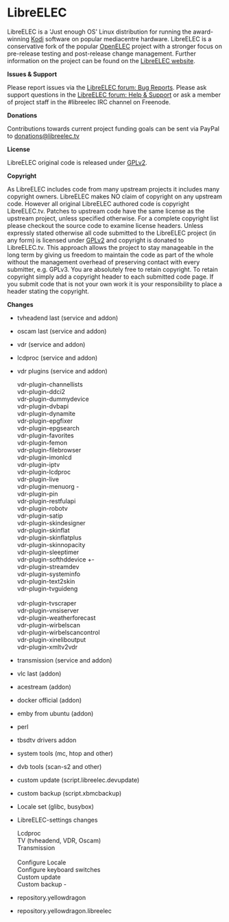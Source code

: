 # LibreELEC

LibreELEC is a 'Just enough OS' Linux distribution for running the award-winning [Kodi](https://kodi.tv) software on popular mediacentre hardware. LibreELEC is a conservative fork of the popular [OpenELEC](http://openelec.tv) project with a stronger focus on pre-release testing and post-release change management. Further information on the project can be found on the [LibreELEC website](https://libreelec.tv).

**Issues & Support**

Please report issues via the [LibreELEC forum: Bug Reports](https://forum.libreelec.tv/forum-35.html). Please ask support questions in the [LibreELEC forum: Help & Support](https://forum.libreelec.tv/forum-3.html) or ask a member of project staff in the #libreelec IRC channel on Freenode.

**Donations**

Contributions towards current project funding goals can be sent via PayPal to donations@libreelec.tv

**License**

LibreELEC original code is released under [GPLv2](https://www.gnu.org/licenses/gpl-2.0.html).

**Copyright**

As LibreELEC includes code from many upstream projects it includes many copyright owners. LibreELEC makes NO claim of copyright on any upstream code. However all original LibreELEC authored code is copyright LibreELEC.tv. Patches to upstream code have the same license as the upstream project, unless specified otherwise. For a complete copyright list please checkout the source code to examine license headers. Unless expressly stated otherwise all code submitted to the LibreELEC project (in any form) is licensed under [GPLv2](https://www.gnu.org/licenses/gpl-2.0.html) and copyright is donated to LibreELEC.tv. This approach allows the project to stay manageable in the long term by giving us freedom to maintain the code as part of the whole without the management overhead of preserving contact with every submitter, e.g. GPLv3. You are absolutely free to retain copyright. To retain copyright simply add a copyright header to each submitted code page. If you submit code that is not your own work it is your responsibility to place a header stating the copyright.

**Changes**

* tvheadend last (service and addon)
* oscam last (service and addon)
* vdr (service and addon)
* lcdproc (service and addon) 
* vdr plugins (service and addon)

  vdr-plugin-channellists</br>
  vdr-plugin-ddci2</br>
  vdr-plugin-dummydevice</br>
  vdr-plugin-dvbapi</br>
  vdr-plugin-dynamite</br>
  vdr-plugin-epgfixer</br>
  vdr-plugin-epgsearch</br>
  vdr-plugin-favorites</br>
  vdr-plugin-femon</br>
  vdr-plugin-filebrowser</br>
  vdr-plugin-imonlcd</br>
  vdr-plugin-iptv</br>
  vdr-plugin-lcdproc</br>
  vdr-plugin-live</br>
  vdr-plugin-menuorg - </br>
  vdr-plugin-pin</br>
  vdr-plugin-restfulapi</br>
  vdr-plugin-robotv</br>
  vdr-plugin-satip</br>
  vdr-plugin-skindesigner</br>
  vdr-plugin-skinflat</br>
  vdr-plugin-skinflatplus</br>
  vdr-plugin-skinnopacity</br>
  vdr-plugin-sleeptimer</br>
  vdr-plugin-softhddevice +- </br>
  vdr-plugin-streamdev</br>
  vdr-plugin-systeminfo</br>
  vdr-plugin-text2skin</br>
  vdr-plugin-tvguideng</br></br>
  vdr-plugin-tvscraper</br>
  vdr-plugin-vnsiserver</br>
  vdr-plugin-weatherforecast</br>
  vdr-plugin-wirbelscan</br>
  vdr-plugin-wirbelscancontrol</br>
  vdr-plugin-xineliboutput</br>
  vdr-plugin-xmltv2vdr</br>
* transmission (service and addon)
* vlc last (addon)
* acestream (addon)
* docker official (addon)
* emby from ubuntu (addon)
* perl
* tbsdtv drivers addon
* system tools (mc, htop and other)
* dvb tools (scan-s2 and other)
* custom update (script.libreelec.devupdate)
* custom backup (script.xbmcbackup)
* Locale set (glibc, busybox)
* LibreELEC-settings changes

  Lcdproc</br>
  TV (tvheadend, VDR, Oscam)</br>
  Transmission</br></br>
  Configure Locale</br>
  Configure keyboard switches</br>
  Custom update</br>
  Custom backup - </br>
* repository.yellowdragon
* repository.yellowdragon.libreelec
